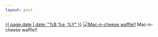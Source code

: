 ```yaml
---
layout: post
---
```


<p>
  <time><a href="/544">{{ page.date | date: "%B %e, %Y" }}</a></time>
  <a href="/544"><img src="{{ site.assets_url }}/544-480.jpg" srcset="{{ site.assets_url }}/544-240.jpg 240w, {{ site.assets_url }}/544-480.jpg 480w, {{ site.assets_url }}/544-720.jpg 720w, {{ site.assets_url }}/544-960.jpg 960w" sizes="(min-width: 700px) 50vw, calc(100vw - 2rem)" alt="Mac-n-cheese waffle!!" /></a>
  <span>Mac-n-cheese waffle!!</span>
</p>
